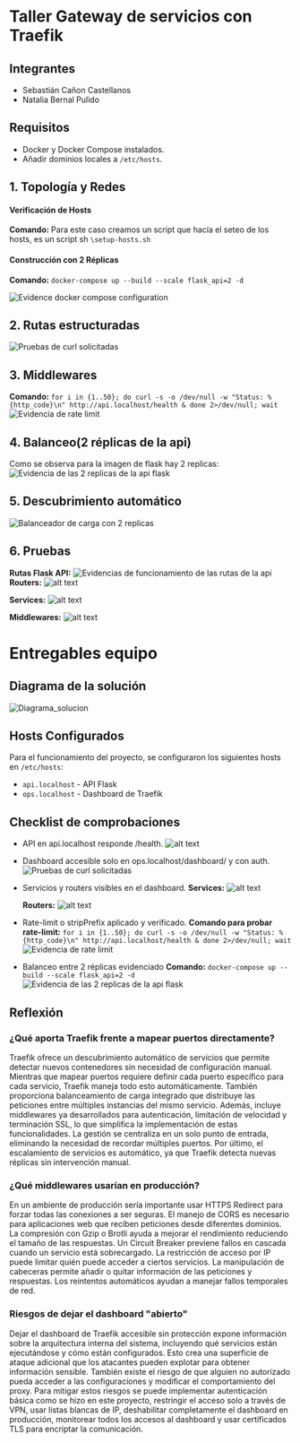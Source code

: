 # Taller Gateway de servicios con Traefik

## Integrantes

- Sebastián Cañon Castellanos
- Natalia Bernal Pulido

## Requisitos

- Docker y Docker Compose instalados.
- Añadir dominios locales a `/etc/hosts`.

## 1. Topología y Redes

#### Verificación de Hosts

**Comando:** Para este caso creamos un script que hacía el seteo de los hosts, es un script sh `\setup-hosts.sh`

#### Construcción con 2 Réplicas

**Comando:** `docker-compose up --build --scale flask_api=2 -d`

![Evidence docker compose configuration](resources/configuration-test.png)

## 2. Rutas estructuradas

![Pruebas de curl solicitadas](resources/curl-tests.png)

## 3. Middlewares

**Comando:** `for i in {1..50}; do curl -s -o /dev/null -w "Status: %{http_code}\n" http://api.localhost/health & done 2>/dev/null; wait`
![Evidencia de rate limit](resources/evidence-too-many-requests.png)

## 4. Balanceo(2 réplicas de la api)

Como se observa para la imagen de flask hay 2 replicas:
![Evidencia de las 2 replicas de la api flask](resources/flask-api-replicas.png)

## 5. Descubrimiento automático

![Balanceador de carga con 2 replicas](resources/load-balancer.png)

## 6. Pruebas

**Rutas Flask API:**
![Evidencias de funcionamiento de las rutas de la api](resources/flask-api-test-routes.png)
**Routers:**
![alt text](resources/dashboard-routers.pn)

**Services:**
![alt text](resources/dashboard-services.png)

**Middlewares:**
![alt text](resources/dashboard-middlewares.png)

# Entregables equipo

## Diagrama de la solución

![Diagrama_solucion](resources/traefik-diagram.png)

## Hosts Configurados

Para el funcionamiento del proyecto, se configuraron los siguientes hosts en `/etc/hosts`:

- `api.localhost` - API Flask
- `ops.localhost` - Dashboard de Traefik

## Checklist de comprobaciones

- API en api.localhost responde /health.
  ![alt text](resources/health-route.png)

- Dashboard accesible solo en ops.localhost/dashboard/ y con
  auth.
  ![Pruebas de curl solicitadas](resources/curl-tests.png)

- Servicios y routers visibles en el dashboard.
  **Services:**
  ![alt text](resources/dashboard-services.png)

  **Routers:**
  ![alt text](resources/dashboard-routers.pn)

- Rate-limit o stripPrefix aplicado y verificado.
  **Comando para probar rate-limit:** `for i in {1..50}; do curl -s -o /dev/null -w "Status: %{http_code}\n" http://api.localhost/health & done 2>/dev/null; wait`
  ![Evidencia de rate limit](resources/evidence-too-many-requests.png)

- Balanceo entre 2 réplicas evidenciado
  **Comando:** `docker-compose up --build --scale flask_api=2 -d`
  ![Evidencia de las 2 replicas de la api flask](resources/flask-api-replicas.png)

## Reflexión

### ¿Qué aporta Traefik frente a mapear puertos directamente?

Traefik ofrece un descubrimiento automático de servicios que permite detectar nuevos contenedores sin necesidad de configuración manual. Mientras que mapear puertos requiere definir cada puerto específico para cada servicio, Traefik maneja todo esto automáticamente. También proporciona balanceamiento de carga integrado que distribuye las peticiones entre múltiples instancias del mismo servicio. Además, incluye middlewares ya desarrollados para autenticación, limitación de velocidad y terminación SSL, lo que simplifica la implementación de estas funcionalidades. La gestión se centraliza en un solo punto de entrada, eliminando la necesidad de recordar múltiples puertos. Por último, el escalamiento de servicios es automático, ya que Traefik detecta nuevas réplicas sin intervención manual.

### ¿Qué middlewares usarían en producción?

En un ambiente de producción sería importante usar HTTPS Redirect para forzar todas las conexiones a ser seguras. El manejo de CORS es necesario para aplicaciones web que reciben peticiones desde diferentes dominios. La compresión con Gzip o Brotli ayuda a mejorar el rendimiento reduciendo el tamaño de las respuestas. Un Circuit Breaker previene fallos en cascada cuando un servicio está sobrecargado. La restricción de acceso por IP puede limitar quién puede acceder a ciertos servicios. La manipulación de cabeceras permite añadir o quitar información de las peticiones y respuestas. Los reintentos automáticos ayudan a manejar fallos temporales de red.

### Riesgos de dejar el dashboard "abierto"

Dejar el dashboard de Traefik accesible sin protección expone información sobre la arquitectura interna del sistema, incluyendo qué servicios están ejecutándose y cómo están configurados. Esto crea una superficie de ataque adicional que los atacantes pueden explotar para obtener información sensible. También existe el riesgo de que alguien no autorizado pueda acceder a las configuraciones y modificar el comportamiento del proxy. Para mitigar estos riesgos se puede implementar autenticación básica como se hizo en este proyecto, restringir el acceso solo a través de VPN, usar listas blancas de IP, deshabilitar completamente el dashboard en producción, monitorear todos los accesos al dashboard y usar certificados TLS para encriptar la comunicación.
